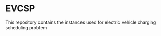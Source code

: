 # EVCSP
This repository contains the instances used for electric vehicle charging scheduling problem
